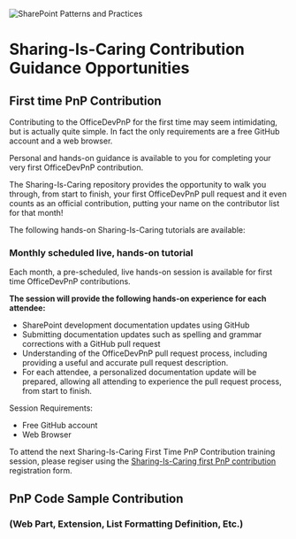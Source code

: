 ![SharePoint Patterns and Practices](https://devofficecdn.azureedge.net/media/Default/PnP/sppnp.png)
# Sharing-Is-Caring Contribution Guidance Opportunities

## First time PnP Contribution
Contributing to the OfficeDevPnP for the first time may seem intimidating, but is actually quite simple. In fact the only requirements are a free GitHub account and a web browser. 

Personal and hands-on guidance is available to you for completing your very first OfficeDevPnP contribution. 

The Sharing-Is-Caring repository provides the opportunity to walk you through, from start to finish, your first OfficeDevPnP pull request and it even counts as an official contribution, putting your name on the contributor list for that month! 

The following hands-on Sharing-Is-Caring tutorials are available:

### Monthly scheduled live, hands-on tutorial
Each month, a pre-scheduled, live hands-on session is available for first time OfficeDevPnP contributions. 

**The session will provide the following hands-on experience for each attendee:**
* SharePoint development documentation updates using GitHub
* Submitting documentation updates such as spelling and grammar corrections with a GitHub pull request
* Understanding of the OfficeDevPnP pull request process, including providing a useful and accurate pull request description. 
* For each attendee, a personalized documentation update will be prepared, allowing all attending to experience the pull request process, from start to finish. 

Session Requirements:
* Free GitHub account
* Web Browser

To attend the next Sharing-Is-Caring First Time PnP Contribution training session, please regiser using the [Sharing-Is-Caring first PnP contribution](https://forms.office.com) registration form.


## PnP Code Sample Contribution 

### (Web Part, Extension, List Formatting Definition, Etc.)
